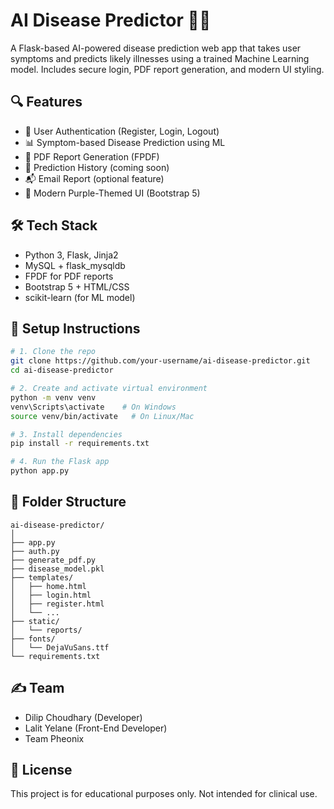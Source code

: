 # AI Disease Predictor 🧠💊

A Flask-based AI-powered disease prediction web app that takes user symptoms and predicts likely illnesses using a trained Machine Learning model. Includes secure login, PDF report generation, and modern UI styling.

## 🔍 Features

- 🔐 User Authentication (Register, Login, Logout)
- 📊 Symptom-based Disease Prediction using ML
- 🧾 PDF Report Generation (FPDF)
- 💾 Prediction History (coming soon)
- 📬 Email Report (optional feature)
- 🎨 Modern Purple-Themed UI (Bootstrap 5)

## 🛠️ Tech Stack

- Python 3, Flask, Jinja2
- MySQL + flask_mysqldb
- FPDF for PDF reports
- Bootstrap 5 + HTML/CSS
- scikit-learn (for ML model)

## 🚀 Setup Instructions

```bash
# 1. Clone the repo
git clone https://github.com/your-username/ai-disease-predictor.git
cd ai-disease-predictor

# 2. Create and activate virtual environment
python -m venv venv
venv\Scripts\activate    # On Windows
source venv/bin/activate   # On Linux/Mac

# 3. Install dependencies
pip install -r requirements.txt

# 4. Run the Flask app
python app.py
```

## 📂 Folder Structure

```
ai-disease-predictor/
│
├── app.py
├── auth.py
├── generate_pdf.py
├── disease_model.pkl
├── templates/
│   ├── home.html
│   ├── login.html
│   ├── register.html
│   └── ...
├── static/
│   └── reports/
├── fonts/
│   └── DejaVuSans.ttf
└── requirements.txt
```

## ✍️ Team

- Dilip Choudhary (Developer)
- Lalit Yelane (Front-End Developer)
- Team Pheonix

## 📜 License

This project is for educational purposes only. Not intended for clinical use.
